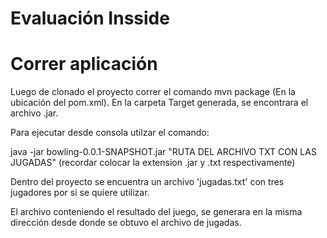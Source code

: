 # Evaluación Insside

# Correr aplicación

Luego de clonado el proyecto correr el comando mvn package (En la ubicación del pom.xml). En la carpeta Target generada, se encontrara el archivo .jar. 

Para ejecutar desde consola utilzar el comando: 

java -jar bowling-0.0.1-SNAPSHOT.jar "RUTA DEL ARCHIVO TXT CON LAS JUGADAS" (recordar colocar la extension .jar y .txt respectivamente)

Dentro del proyecto se encuentra un archivo 'jugadas.txt' con tres jugadores por si se quiere utilizar.

El archivo conteniendo el resultado del juego, se generara en la misma dirección desde donde se obtuvo el archivo de jugadas.
